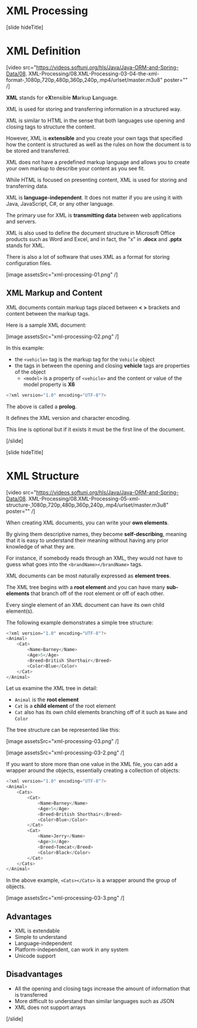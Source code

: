 # XML Processing

[slide hideTitle]

# XML Definition

[video src="https://videos.softuni.org/hls/Java/Java-ORM-and-Spring-Data/08. XML-Processing/08.XML-Processing-03-04-the-xml-format-,1080p,720p,480p,360p,240p,.mp4/urlset/master.m3u8" poster="" /]

**XML** stands for e**X**tensible **M**arkup **L**anguage.

XML is used for storing and transferring information in a structured way.

XML is similar to HTML in the sense that both languages use opening and closing tags to structure the content.

However, XML is **extensible** and you create your own tags that specified how the content is structured as well as the rules on how the document is to be stored and transferred. 

XML does not have a predefined markup language and allows you to create your own markup to describe your content as you see fit.

While HTML is focused on presenting content, XML is used for storing and transferring data.

XML is **language-independent**. It does not matter if you are using it with Java, JavaScript, C#, or any other language.

The primary use for XML is **transmitting data** between web applications and servers.

XML is also used to define the document structure in Microsoft Office products such as Word and Excel, and in fact, the "x" in **.docx** and **.pptx** stands for XML.

There is also a lot of software that uses XML as a format for storing configuration files.

[image assetsSrc="xml-processing-01.png" /]

## XML Markup and Content

XML documents contain markup tags placed between **< >** brackets and content between the markup tags.

Here is a sample XML document:

[image assetsSrc="xml-processing-02.png" /]

In this example:
- the `<vehicle>` tag is the markup tag for the `Vehicle` object
- the tags in between the opening and closing **vehicle** tags are properties of the object
    - `<model>` is a property of `<vehicle>` and the content or value of the model property is **X6**

```java
<?xml version="1.0" encoding="UTF-8"?>
```

The above is called a **prolog**.

It defines the XML version and character encoding.

This line is optional but if it exists it must be the first line of the document.

[/slide]

[slide hideTitle]

# XML Structure

[video src="https://videos.softuni.org/hls/Java/Java-ORM-and-Spring-Data/08. XML-Processing/08.XML-Processing-05-xml-structure-,1080p,720p,480p,360p,240p,.mp4/urlset/master.m3u8" poster="" /]

When creating XML documents, you can write your **own elements**.

By giving them descriptive names, they become **self-describing**, meaning that it is easy to understand their meaning without having any prior knowledge of what they are.

For instance, if somebody reads through an XML, they would not have to guess what goes into the `<brandName></brandName>` tags.

XML documents can be most naturally expressed as **element trees**.

The XML tree begins with a **root element** and you can have many **sub-elements** that branch off of the root element or off of each other.

Every single element of an XML document can have its own child element(s).

The following example demonstrates a simple tree structure:

```js
<?xml version="1.0" encoding="UTF-8"?>
<Animal>
    <Cat>
        <Name>Barney</Name>
        <Age>5</Age>
        <Breed>British Shorthair</Breed>
        <Color>Blue</Color>
    </Cat>
</Animal>
```

Let us examine the XML tree in detail:
- `Animal` is the **root element**
- `Cat` is a **child element** of the root element
- `Cat` also has its own child elements branching off of it such as `Name` and `Color`

The tree structure can be represented like this:

[image assetsSrc="xml-processing-03.png" /]

[image assetsSrc="xml-processing-03-2.png" /]


If you want to store more than one value in the XML file, you can add a wrapper around the objects, essentially creating a collection of objects:

```js
<?xml version="1.0" encoding="UTF-8"?>
<Animal>
    <Cats>
        <Cat>
            <Name>Barney</Name>
            <Age>5</Age>
            <Breed>British Shorthair</Breed>
            <Color>Blue</Color>
        </Cat>
        <Cat>
            <Name>Jerry</Name>
            <Age>3</Age>
            <Breed>Tomcat</Breed>
            <Color>Black</Color>
        </Cat>
    </Cats>
</Animal>
```

In the above example, `<Cats></Cats>` is a wrapper around the group of objects.

[image assetsSrc="xml-processing-03-3.png" /]

## Advantages

- XML is extendable
- Simple to understand
- Language-independent
- Platform-independent, can work in any system
- Unicode support

## Disadvantages

- All the opening and closing tags increase the amount of information that is transferred
- More difficult to understand than similar languages such as JSON
- XML does not support arrays


[/slide]


